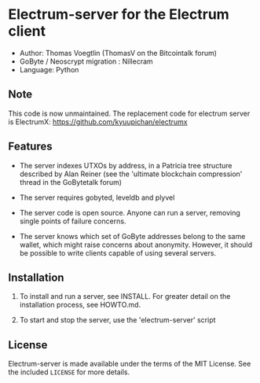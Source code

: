 Electrum-server for the Electrum client
=========================================

  * Author: Thomas Voegtlin (ThomasV on the Bitcointalk forum)
  * GoByte / Neoscrypt migration : Nillecram
  * Language: Python


Note
----

  This code is now unmaintained. The replacement code for electrum
  server is ElectrumX: https://github.com/kyuupichan/electrumx


Features
--------

  * The server indexes UTXOs by address, in a Patricia tree structure
    described by Alan Reiner (see the 'ultimate blockchain
    compression' thread in the GoBytetalk forum)

  * The server requires gobyted, leveldb and plyvel

  * The server code is open source. Anyone can run a server, removing
    single points of failure concerns.

  * The server knows which set of GoByte addresses belong to the same
    wallet, which might raise concerns about anonymity. However, it
    should be possible to write clients capable of using several
    servers.

Installation
------------

  1. To install and run a server, see INSTALL. For greater
     detail on the installation process, see HOWTO.md.

  2. To start and stop the server, use the 'electrum-server' script



License
-------

Electrum-server is made available under the terms of the MIT License.
See the included `LICENSE` for more details.
